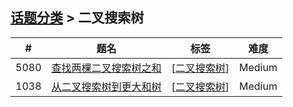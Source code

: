 <!--|This file generated by command(leetcode tag); DO NOT EDIT.            |-->
<!--+----------------------------------------------------------------------+-->
<!--|@author    openset <openset.wang@gmail.com>                           |-->
<!--|@link      https://github.com/openset                                 |-->
<!--|@home      https://github.com/openset/leetcode                        |-->
<!--+----------------------------------------------------------------------+-->

## [话题分类](https://github.com/openset/leetcode/blob/master/tag/README.md) > 二叉搜索树

| # | 题名 | 标签 | 难度 |
| :-: | - | - | :-: |
| 5080 | [查找两棵二叉搜索树之和](https://github.com/openset/leetcode/tree/master/problems/two-sum-bsts) | [[二叉搜索树](https://github.com/openset/leetcode/tree/master/tag/binary-search-tree/README.md)]  | Medium |
| 1038 | [从二叉搜索树到更大和树](https://github.com/openset/leetcode/tree/master/problems/binary-search-tree-to-greater-sum-tree) | [[二叉搜索树](https://github.com/openset/leetcode/tree/master/tag/binary-search-tree/README.md)]  | Medium |
